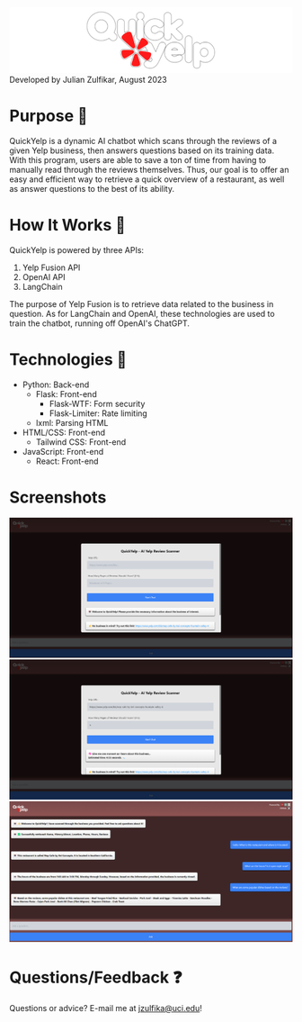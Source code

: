 ![](https://github.com/julian-z/QuickYelp/blob/main/static/images/quickyelp_logo_white_bordered_small.png)
Developed by Julian Zulfikar, August 2023

# Purpose 🚀
QuickYelp is a dynamic AI chatbot which scans through the reviews of a given Yelp business, then answers questions based on its training data. With this program, users are able to save a ton of time from having to manually read through the reviews themselves. Thus, our goal is to offer an easy and efficient way to retrieve a quick overview of a restaurant, as well as answer questions to the best of its ability.

# How It Works 🧠
QuickYelp is powered by three APIs:

1. Yelp Fusion API
2. OpenAI API
3. LangChain

The purpose of Yelp Fusion is to retrieve data related to the business in question. As for LangChain and OpenAI, these technologies are used to train the chatbot, running off OpenAI's ChatGPT.

# Technologies 🤖
- Python: Back-end
    - Flask: Front-end
        - Flask-WTF: Form security
        - Flask-Limiter: Rate limiting
    - lxml: Parsing HTML
- HTML/CSS: Front-end
    - Tailwind CSS: Front-end 
- JavaScript: Front-end
    - React: Front-end

# Screenshots
![](https://github.com/julian-z/QuickYelp/blob/main/static/images/home1.png)
![](https://github.com/julian-z/QuickYelp/blob/main/static/images/home2.png)
![](https://github.com/julian-z/QuickYelp/blob/main/static/images/chat.png)

# Questions/Feedback ❓
Questions or advice? E-mail me at jzulfika@uci.edu!
